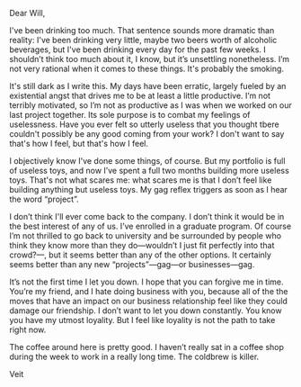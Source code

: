 Dear Will,

I've been drinking too much. That sentence sounds more dramatic than reality:
I've been drinking very little, maybe two beers worth of alcoholic beverages,
but I've been drinking every day for the past few weeks. I shouldn’t think too
much about it, I know, but it’s unsettling nonetheless. I’m not very rational
when it comes to these things. It's probably the smoking.

It's still dark as I write this. My days have been erratic, largely fueled by an
existential angst that drives me to be at least a little productive. I’m not
terribly motivated, so I’m not as productive as I was when we worked on our last
project together. Its sole purpose is to combat my feelings of uselessness. Have
you ever felt so utterly useless that you thought tbere couldn't possibly be any
good coming from your work? I don't want to say that's how I feel, but that's
how I feel.

I objectively know I've done some things, of course. But my portfolio is full of
useless toys, and now I’ve spent a full two months building more useless toys.
That's not what scares me: what scares me is that I don’t feel like building
anything but useless toys. My gag reflex triggers as soon as I hear the word
“project”.

I don’t think I'll ever come back to the company. I don’t think it would be in
the best interest of any of us. I’ve enrolled in a graduate program. Of course
I’m not thrilled to go back to university and be surrounded by people who think
they know more than they do—wouldn’t I just fit perfectly into that crowd?—, but
it seems better than any of the other options. It certainly seems better than
any new “projects”—gag—or businesses—gag.

It’s not the first time I let you down. I hope that you can forgive me in time.
You’re my friend, and I hate doing business with you, because all of the the
moves that have an impact on our business relationship feel like they could
damage our friendship. I don’t want to let you down constantly. You know you
have my utmost loyality. But I feel like loyality is not the path to take right
now.

The coffee around here is pretty good. I haven’t really sat in a coffee shop
during the week to work in a really long time. The coldbrew is killer.

Veit
